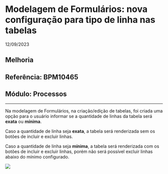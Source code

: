 # Modelagem de Formulários: nova configuração para tipo de linha nas tabelas
12/09/2023
## Melhoria
## Referência: BPM10465
## Módulo: Processos
***

Na modelagem de Formulários, na criação/edição de tabelas, foi criada uma opção para o usuário informar se a quantidade de linhas da tabela será **exata** ou **mínima**.

Caso a quantidade de linha seja **exata**, a tabela será renderizada sem os botões de incluir e excluir linhas.

Caso a quantidade de linha seja **mínima**, a tabela será renderizada com os botões de incluir e excluir linhas, porém não será possível excluir linhas abaixo do mínimo configurado.

![]([PATH_IMG]/BPM10465_config_tipo_linha.png)
